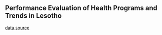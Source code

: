 

## Performance Evaluation of Health Programs and Trends in Lesotho
[data source](https://catalog.data.gov/dataset/lesotho-health-sector-86c78)




